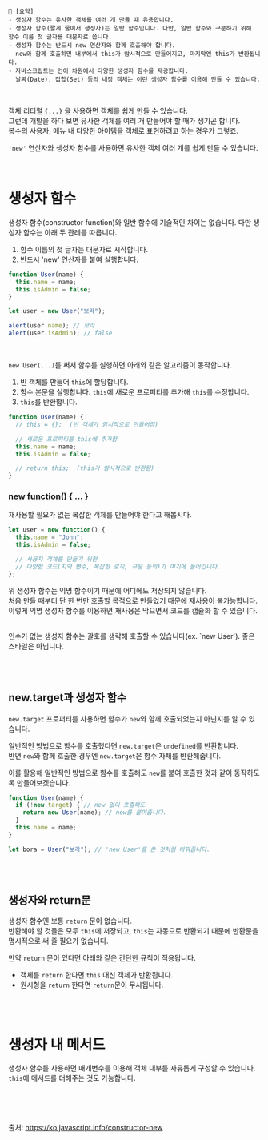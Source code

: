 ```
📍 [요약]
- 생성자 함수는 유사한 객체를 여러 개 만들 때 유용합니다.
- 생성자 함수(짧게 줄여서 생성자)는 일반 함수입니다. 다만, 일반 함수와 구분하기 위해 함수 이름 첫 글자를 대문자로 씁니다.
- 생성자 함수는 반드시 new 연산자와 함께 호출해야 합니다. 
  new와 함께 호출하면 내부에서 this가 암시적으로 만들어지고, 마지막엔 this가 반환됩니다.  
- 자바스크립트는 언어 차원에서 다양한 생성자 함수를 제공합니다. 
  날짜(Date), 집합(Set) 등의 내장 객체는 이런 생성자 함수를 이용해 만들 수 있습니다. 
```
<br/>

객체 리터럴 `{...}` 을 사용하면 객체를 쉽게 만들 수 있습니다.    
그런데 개발을 하다 보면 유사한 객체를 여러 개 만들어야 할 때가 생기곤 합니다.    
복수의 사용자, 메뉴 내 다양한 아이템을 객체로 표현하려고 하는 경우가 그렇죠.   

`'new'` 연산자와 생성자 함수를 사용하면 유사한 객체 여러 개를 쉽게 만들 수 있습니다.

<br/>

# 생성자 함수
생성자 함수(constructor function)와 일반 함수에 기술적인 차이는 없습니다. 다만 생성자 함수는 아래 두 관례를 따릅니다.

1. 함수 이름의 첫 글자는 대문자로 시작합니다.
2. 반드시 'new' 연산자를 붙여 실행합니다.
```js
function User(name) {
  this.name = name;
  this.isAdmin = false;
}

let user = new User("보라");

alert(user.name); // 보라
alert(user.isAdmin); // false
```

<br/> 

`new User(...)`를 써서 함수를 실행하면 아래와 같은 알고리즘이 동작합니다.

1. 빈 객체를 만들어 `this`에 할당합니다.   
2. 함수 본문을 실행합니다. `this`에 새로운 프로퍼티를 추가해 `this`를 수정합니다.
3. `this`를 반환합니다.

```js
function User(name) {
  // this = {};  (빈 객체가 암시적으로 만들어짐)

  // 새로운 프로퍼티를 this에 추가함
  this.name = name;
  this.isAdmin = false;

  // return this;  (this가 암시적으로 반환됨)
}
```

### new function() { … }
재사용할 필요가 없는 복잡한 객체를 만들어야 한다고 해봅시다. 
```js
let user = new function() {
  this.name = "John";
  this.isAdmin = false;

  // 사용자 객체를 만들기 위한 
  // 다양한 코드(지역 변수, 복잡한 로직, 구문 등의)가 여기에 들어갑니다.
};
```
위 생성자 함수는 익명 함수이기 때문에 어디에도 저장되지 않습니다.    
처음 만들 때부터 단 한 번만 호출할 목적으로 만들었기 때문에 재사용이 불가능합니다.    
이렇게 익명 생성자 함수를 이용하면 재사용은 막으면서 코드를 캡슐화 할 수 있습니다.  

<br>
인수가 없는 생성자 함수는 괄호를 생략해 호출할 수 있습니다(ex. `new User`). 좋은 스타일은 아닙니다.

<br/><br/>

## new.target과 생성자 함수
`new.target` 프로퍼티를 사용하면 함수가 `new`와 함께 호출되었는지 아닌지를 알 수 있습니다.   

일반적인 방법으로 함수를 호출했다면 `new.target`은 `undefined`를 반환합니다.    
반면 `new`와 함께 호출한 경우엔 `new.target`은 함수 자체를 반환해줍니다.

이를 활용해 일반적인 방법으로 함수를 호출해도 `new`를 붙여 호출한 것과 같이 동작하도록 만들어보겠습니다.
```js
function User(name) {
  if (!new.target) { // new 없이 호출해도
    return new User(name); // new를 붙여줍니다.
  }
  this.name = name;
}

let bora = User("보라"); // 'new User'를 쓴 것처럼 바꿔줍니다.

```

<br/><br/>

## 생성자와 return문
생성자 함수엔 보통 `return` 문이 없습니다.   
반환해야 할 것들은 모두 `this`에 저장되고, `this`는 자동으로 반환되기 때문에 반환문을 명시적으로 써 줄 필요가 없습니다.   

만약 `return` 문이 있다면 아래와 같은 간단한 규칙이 적용됩니다.

- 객체를 `return` 한다면 `this` 대신 객체가 반환됩니다.
- 원시형을 `return` 한다면 `return`문이 무시됩니다.


<br/><br/>
# 생성자 내 메서드
생성자 함수를 사용하면 매개변수를 이용해 객체 내부를 자유롭게 구성할 수 있습니다.    
`this`에 메서드를 더해주는 것도 가능합니다. 


<br/><br/><br/>


출처: https://ko.javascript.info/constructor-new

